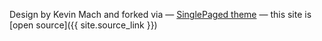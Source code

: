 

Design by Kevin Mach and forked via
&mdash;
[SinglePaged theme](https://github.com/t413/SinglePaged)
&mdash;
this site is [open source]({{ site.source_link }})

